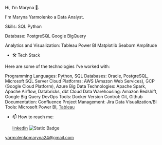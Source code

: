 Hi, I’m Maryna  👋. 

I'm Maryna Yarmolenko a Data Analyst.

Skills: 
SQL Python

Database:
PostgreSQL Google BigQuery

Analytics and Visualization:
Tableau  Power BI  Matplotlib  Seaborn  Amplitude 



- 🛠 Tech Stack

Here are some of the technologies I've worked with:

Programming Languages: Python, SQL
Databases: Oracle, PostgreSQL, Microsoft SQL Server
Cloud Platforms: AWS (Amazon Web Services), GCP (Google Cloud Platform), Azure
Big Data Technologies: Apache Spark, Apache Airflow, Databricks, dbt
Cloud Data Warehousing: Amazon Redshift, Google Big Query
DevOps Tools: Docker
Version Control: Git, Github
Documentation: Confluence
Project Management: Jira
Data Visualization/BI Tools: Microsoft Power BI, [Tableau](https://public.tableau.com/app/profile/maryna.yarmolenko/vizzes)

- 📫 How to reach me:
  
  [linkedin](www.linkedin.com/in/marynayarmolenko) ![Static Badge](https://img.shields.io/badge/linkedin-blue?style=flat&logo=linkedin&logoColor=white&labelColor=blue&link=www.linkedin.com%2Fin%2Fmarynayarmolenko)

 yarmolenkomaryna24@gmail.com


<!---
MarynaYarmolenko/MarynaYarmolenko is a ✨ special ✨ repository because its `README.md` (this file) appears on your GitHub profile.
You can click the Preview link to take a look at your changes.
--->
